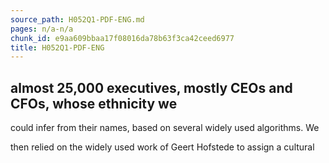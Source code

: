 ```yaml
---
source_path: H052Q1-PDF-ENG.md
pages: n/a-n/a
chunk_id: e9aa609bbaa17f08016da78b63f3ca42ceed6977
title: H052Q1-PDF-ENG
---
```

## almost 25,000 executives, mostly CEOs and CFOs, whose ethnicity we

could infer from their names, based on several widely used algorithms. We

then relied on the widely used work of Geert Hofstede to assign a cultural
